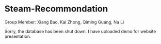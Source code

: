 # Steam-Recommondation
Group Member: Xiang Bao, Kai Zhong, Qiming Guang, Na Li

Sorry, the database has been shut down. I have uploaded demo for website presentation.
